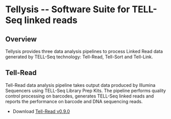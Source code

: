 # Tellysis -- Software Suite for TELL-Seq linked reads  

## Overview

Tellysis provides three data analysis pipelines to process Linked Read data generated by TELL-Seq technology: Tell-Read, Tell-Sort and Tell-Link.


## Tell-Read

Tell-Read data analysis pipeline takes output data produced by Illumina Sequencers using TELL-Seq Library Prep Kits. The pipeline performs quality control processing on barcodes, generates TELL-Seq linked reads and reports the performance on barcode and DNA sequencing reads.

* Download [Tell-Read v0.9.0](https://github.com/universalsequencing/tellysis/releases/download/0.9.0/tellread.tar.gz)

